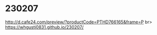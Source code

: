 # 230207
http://d.cafe24.com/preview/?productCode=PTHD766165&frame=P
br>
https://whgustj0831.github.io/230207/
